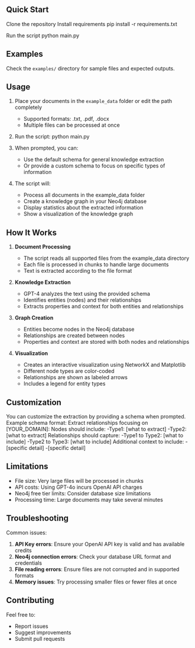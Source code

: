 ## Quick Start
Clone the repository
Install requirements
pip install -r requirements.txt

Run the script
python main.py

## Examples

Check the `examples/` directory for sample files and expected outputs.

## Usage

1. Place your documents in the `example_data` folder or edit the path completely
   - Supported formats: .txt, .pdf, .docx
   - Multiple files can be processed at once

2. Run the script: python main.py


3. When prompted, you can:
   - Use the default schema for general knowledge extraction
   - Or provide a custom schema to focus on specific types of information

4. The script will:
   - Process all documents in the example_data folder
   - Create a knowledge graph in your Neo4j database
   - Display statistics about the extracted information
   - Show a visualization of the knowledge graph

## How It Works

1. **Document Processing**
   - The script reads all supported files from the example_data directory
   - Each file is processed in chunks to handle large documents
   - Text is extracted according to the file format

2. **Knowledge Extraction**
   - GPT-4 analyzes the text using the provided schema
   - Identifies entities (nodes) and their relationships
   - Extracts properties and context for both entities and relationships

3. **Graph Creation**
   - Entities become nodes in the Neo4j database
   - Relationships are created between nodes
   - Properties and context are stored with both nodes and relationships

4. **Visualization**
   - Creates an interactive visualization using NetworkX and Matplotlib
   - Different node types are color-coded
   - Relationships are shown as labeled arrows
   - Includes a legend for entity types

## Customization

You can customize the extraction by providing a schema when prompted. Example schema format:
  Extract relationships focusing on [YOUR_DOMAIN]:
  Nodes should include:
  -Type1: [what to extract]
  -Type2: [what to extract]
  Relationships should capture:
  -Type1 to Type2: [what to include]
  -Type2 to Type3: [what to include]
  Additional context to include:
  -[specific detail]
  -[specific detail]

## Limitations

- File size: Very large files will be processed in chunks
- API costs: Using GPT-4o incurs OpenAI API charges
- Neo4j free tier limits: Consider database size limitations
- Processing time: Large documents may take several minutes

## Troubleshooting

Common issues:
1. **API Key errors**: Ensure your OpenAI API key is valid and has available credits
2. **Neo4j connection errors**: Check your database URL format and credentials
3. **File reading errors**: Ensure files are not corrupted and in supported formats
4. **Memory issues**: Try processing smaller files or fewer files at once

## Contributing

Feel free to:
- Report issues
- Suggest improvements
- Submit pull requests

